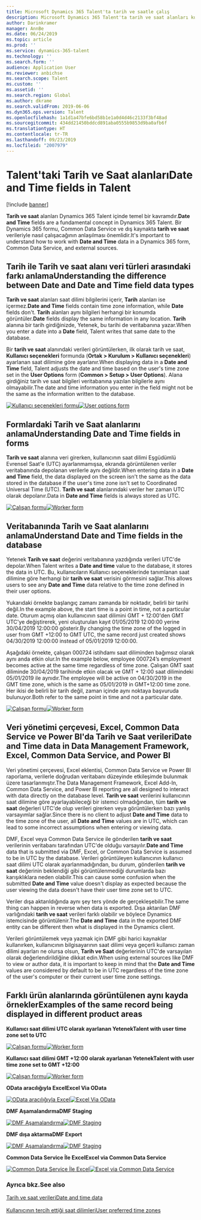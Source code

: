 ```yaml
---
title: Microsoft Dynamics 365 Talent'ta tarih ve saatle çalış
description: Microsoft Dynamics 365 Talent'ta tarih ve saat alanları kullanırken ne beklendiğinizi anlayın. Dış kaynak, Talent veya Common Data Service formunda tarih ve saat verileriyle etkileşim kurarken bekleyeceklerinizle ilgili açıklık elde edin.
author: Darinkramer
manager: AnnBe
ms.date: 06/24/2019
ms.topic: article
ms.prod: ''
ms.service: dynamics-365-talent
ms.technology: ''
ms.search.form: ''
audience: Application User
ms.reviewer: anbichse
ms.search.scope: Talent
ms.custom: ''
ms.assetid: ''
ms.search.region: Global
ms.author: dkrame
ms.search.validFrom: 2019-06-06
ms.dyn365.ops.version: Talent
ms.openlocfilehash: 1a1d1a47bfe6bd58b1e1a0d4d46c2133f3bf48ad
ms.sourcegitcommit: 434dd21450bddcd891aba0555b9853d9ba0afb6f
ms.translationtype: HT
ms.contentlocale: tr-TR
ms.lasthandoff: 09/23/2019
ms.locfileid: "2007979"
---
```

# <a name="date-and-time-fields-in-talent"></a><span data-ttu-id="1bff5-104">Talent'taki Tarih ve Saat alanları</span><span class="sxs-lookup"><span data-stu-id="1bff5-104">Date and Time fields in Talent</span></span>

[!include [banner](includes/banner.md)]

<span data-ttu-id="1bff5-105">**Tarih ve saat** alanları Dynamics 365 Talent içinde temel bir kavramdır.</span><span class="sxs-lookup"><span data-stu-id="1bff5-105">**Date and Time** fields are a fundamental concept in Dynamics 365 Talent.</span></span> <span data-ttu-id="1bff5-106">Bir Dynamics 365 formu, Common Data Service ve dış kaynakta **tarih ve saat** verileriyle nasıl çalışacağının anlaşılması önemlidir.</span><span class="sxs-lookup"><span data-stu-id="1bff5-106">It's important to understand how to work with **Date and Time** data in a Dynamics 365 form, Common Data Service, and external sources.</span></span>

## <a name="understanding-the-difference-between-date-and-date-and-time-field-data-types"></a><span data-ttu-id="1bff5-107">Tarih ile Tarih ve saat alanı veri türleri arasındaki farkı anlama</span><span class="sxs-lookup"><span data-stu-id="1bff5-107">Understanding the difference between Date and Date and Time field data types</span></span>

<span data-ttu-id="1bff5-108">**Tarih ve saat** alanları saat dilimi bilgilerini içerir, **Tarih** alanları ise içermez.</span><span class="sxs-lookup"><span data-stu-id="1bff5-108">**Date and Time** fields contain time zone information, while **Date** fields don't.</span></span> <span data-ttu-id="1bff5-109">**Tarih** alanları aynı bilgileri herhangi bir konumda görüntüler.</span><span class="sxs-lookup"><span data-stu-id="1bff5-109">**Date** fields display the same information in any location.</span></span> <span data-ttu-id="1bff5-110">**Tarih** alanına bir tarih girdiğinizde, Yetenek, bu tarihi de veritabanına yazar.</span><span class="sxs-lookup"><span data-stu-id="1bff5-110">When you enter a date into a **Date** field, Talent writes that same date to the database.</span></span>

<span data-ttu-id="1bff5-111">Bir **tarih ve saat** alanındaki verileri görüntülerken, ilk olarak tarih ve saat, **Kullanıcı seçenekleri** formunda (**Ortak > Kurulum > Kullanıcı seçenekleri**) ayarlanan saat dilimine göre ayarlanır.</span><span class="sxs-lookup"><span data-stu-id="1bff5-111">When displaying data in a **Date and Time** field, Talent adjusts the date and time based on the user's time zone set in the **User Options** form (**Common > Setup > User Options**).</span></span> <span data-ttu-id="1bff5-112">Alana girdiğiniz tarih ve saat bilgileri veritabanına yazılan bilgilerle aynı olmayabilir.</span><span class="sxs-lookup"><span data-stu-id="1bff5-112">The date and time information you enter in the field might not be the same as the information written to the database.</span></span>

<span data-ttu-id="1bff5-113">[![Kullanıcı seçenekleri formu](./media/useroptionsform.png)](./media/useroptionsform.png)</span><span class="sxs-lookup"><span data-stu-id="1bff5-113">[![User options form](./media/useroptionsform.png)](./media/useroptionsform.png)</span></span>

## <a name="understanding-date-and-time-fields-in-forms"></a><span data-ttu-id="1bff5-114">Formlardaki Tarih ve Saat alanlarını anlama</span><span class="sxs-lookup"><span data-stu-id="1bff5-114">Understanding Date and Time fields in forms</span></span> 

<span data-ttu-id="1bff5-115">**Tarih ve saat** alanına veri girerken, kullanıcının saat dilimi Eşgüdümlü Evrensel Saat'e (UTC) ayarlanmamışsa, ekranda görüntülenen veriler veritabanında depolanan verilerle aynı değildir.</span><span class="sxs-lookup"><span data-stu-id="1bff5-115">When entering data in a **Date and Time** field, the data displayed on the screen isn't the same as the data stored in the database if the user's time zone isn't set to Coordinated Universal Time (UTC).</span></span> <span data-ttu-id="1bff5-116">**Tarih ve saat** alanlarındaki veriler her zaman UTC olarak depolanır.</span><span class="sxs-lookup"><span data-stu-id="1bff5-116">Data in **Date and Time** fields is always stored as UTC.</span></span>

<span data-ttu-id="1bff5-117">[![Çalışan formu](./media/worker-form.png)](./media/worker-form.png)</span><span class="sxs-lookup"><span data-stu-id="1bff5-117">[![Worker form](./media/worker-form.png)](./media/worker-form.png)</span></span>

## <a name="understand-date-and-time-fields-in-the-database"></a><span data-ttu-id="1bff5-118">Veritabanında Tarih ve Saat alanlarını anlama</span><span class="sxs-lookup"><span data-stu-id="1bff5-118">Understand Date and Time fields in the database</span></span> 

<span data-ttu-id="1bff5-119">Yetenek **Tarih ve saat** değerini veritabanına yazdığında verileri UTC'de depolar.</span><span class="sxs-lookup"><span data-stu-id="1bff5-119">When Talent writes a **Date and time** value to the database, it stores the data in UTC.</span></span> <span data-ttu-id="1bff5-120">Bu, kullanıcıların Kullanıcı seçeneklerinde tanımlanan saat dilimine göre herhangi bir **tarih ve saat** verisini görmesini sağlar.</span><span class="sxs-lookup"><span data-stu-id="1bff5-120">This allows users to see any **Date and Time** data relative to the time zone defined in their user options.</span></span>
 
<span data-ttu-id="1bff5-121">Yukarıdaki örnekte başlangıç zamanı zamanda bir noktadır, belirli bir tarihi değil.</span><span class="sxs-lookup"><span data-stu-id="1bff5-121">In the example above, the start time is a point in time, not a particular date.</span></span> <span data-ttu-id="1bff5-122">Oturum açmış olan kullanıcının saat dilimini GMT + 12:00'den GMT UTC'ye değiştirerek, yeni oluşturulan kayıt 01/05/2019 12:00:00 yerine 30/04/2019 12:00:00 gösterir.</span><span class="sxs-lookup"><span data-stu-id="1bff5-122">By changing the time zone of the logged in user from GMT +12:00 to GMT UTC, the same record just created shows 04/30/2019 12:00:00 instead of 05/01/2019 12:00:00.</span></span>
  
<span data-ttu-id="1bff5-123">Aşağıdaki örnekte, çalışan 000724 istihdamı saat diliminden bağımsız olarak aynı anda etkin olur.</span><span class="sxs-lookup"><span data-stu-id="1bff5-123">In the example below, employee 000724’s employment becomes active at the same time regardless of time zone.</span></span> <span data-ttu-id="1bff5-124">Çalışan GMT saat diliminde 30/04/2019 tarihinde etkin olacak ve GMT + 12:00 saat dilimindeki 05/01/2019 ile aynıdır.</span><span class="sxs-lookup"><span data-stu-id="1bff5-124">The employee will be active on 04/30/2019 in the GMT time zone, which is the same as 05/01/2019 in GMT+12:00 time zone.</span></span> <span data-ttu-id="1bff5-125">Her ikisi de belirli bir tarih değil, zaman içinde aynı noktaya başvuruda bulunuyor.</span><span class="sxs-lookup"><span data-stu-id="1bff5-125">Both refer to the same point in time and not a particular date.</span></span> 

<span data-ttu-id="1bff5-126">[![Çalışan formu](./media/worker-form2.png)](./media/worker-form2.png)</span><span class="sxs-lookup"><span data-stu-id="1bff5-126">[![Worker form](./media/worker-form2.png)](./media/worker-form2.png)</span></span>

## <a name="date-and-time-data-in-data-management-framework-excel-common-data-service-and-power-bi"></a><span data-ttu-id="1bff5-127">Veri yönetimi çerçevesi, Excel, Common Data Service ve Power BI'da Tarih ve Saat verileri</span><span class="sxs-lookup"><span data-stu-id="1bff5-127">Date and Time data in Data Management Framework, Excel, Common Data Service, and Power BI</span></span> 

<span data-ttu-id="1bff5-128">Veri yönetimi çerçevesi, Excel eklentisi, Common Data Service ve Power BI raporlama, verilerle doğrudan veritabanı düzeyinde etkileşimde bulunmak üzere tasarlanmıştır.</span><span class="sxs-lookup"><span data-stu-id="1bff5-128">The Data Management Framework, Excel Add-In, Common Data Service, and Power BI reporting are all designed to interact with data directly on the database level.</span></span> <span data-ttu-id="1bff5-129">**Tarih ve saat** verilerini kullanıcının saat dilimine göre ayarlayabileceği bir istemci olmadığından, tüm **tarih ve saat** değerleri UTC'de olup verileri girerken veya görüntülerken bazı yanlış varsayımlar sağlar.</span><span class="sxs-lookup"><span data-stu-id="1bff5-129">Since there is no client to adjust **Date and Time** data to the time zone of the user, all **Date and Time** values are in UTC, which can lead to some incorrect assumptions when entering or viewing data.</span></span>  
 
<span data-ttu-id="1bff5-130">DMF, Excel veya Common Data Service ile gönderilen **tarih ve saat** verilerinin veritabanı tarafından UTC'de olduğu varsayılır.</span><span class="sxs-lookup"><span data-stu-id="1bff5-130">**Date and Time** data that is submitted via DMF, Excel, or Common Data Service is assumed to be in UTC by the database.</span></span> <span data-ttu-id="1bff5-131">Verileri görüntüleyen kullanıcının kullanıcı saat dilimi UTC olarak ayarlanmadığından, bu durum, gönderilen **tarih ve saat** değerinin beklendiği gibi görüntülenmediği durumlarda bazı karışıklıklara neden olabilir.</span><span class="sxs-lookup"><span data-stu-id="1bff5-131">This can cause some confusion when the submitted **Date and Time** value doesn't display as expected because the user viewing the data doesn't have their user time zone  set to UTC.</span></span> 
 
<span data-ttu-id="1bff5-132">Veriler dışa aktarıldığında aynı şey ters yönde de gerçekleşebilir.</span><span class="sxs-lookup"><span data-stu-id="1bff5-132">The same thing can happen in reverse when data is exported.</span></span> <span data-ttu-id="1bff5-133">Dışa aktarılan DMF varlığındaki **tarih ve saat** verileri farklı olabilir ve böylece Dynamics istemcisinde görüntülenir.</span><span class="sxs-lookup"><span data-stu-id="1bff5-133">The **Date and Time** data in the exported DMF entity can be different then what is displayed in the Dynamics client.</span></span> 
 
<span data-ttu-id="1bff5-134">Verileri görüntülemek veya yazmak için DMF gibi harici kaynaklar kullanırken, kullanıcının bilgisayarının saat dilimi veya geçerli kullanıcı zaman dilimi ayarları ne olursa olsun, **Tarih ve Saat** değerlerinin UTC'de varsayılan olarak değerlendirildiğine dikkat edin.</span><span class="sxs-lookup"><span data-stu-id="1bff5-134">When using external sources like DMF to view or author data, it is important to keep in mind that the **Date and Time** values are considered by default to be in UTC regardless of the time zone of the user's computer or their current user time zone settings.</span></span> 

## <a name="examples-of-the-same-record-being-displayed-in-different-product-areas"></a><span data-ttu-id="1bff5-135">Farklı ürün alanlarında görüntülenen aynı kayda örnekler</span><span class="sxs-lookup"><span data-stu-id="1bff5-135">Examples of the same record being displayed in different product areas</span></span> 

<span data-ttu-id="1bff5-136">**Kullanıcı saat dilimi UTC olarak ayarlanan Yetenek**</span><span class="sxs-lookup"><span data-stu-id="1bff5-136">**Talent with user time zone set to UTC**</span></span>

<span data-ttu-id="1bff5-137">[![Çalışan formu](./media/worker-form3.png)](./media/worker-form3.png)</span><span class="sxs-lookup"><span data-stu-id="1bff5-137">[![Worker form](./media/worker-form3.png)](./media/worker-form3.png)</span></span>

<span data-ttu-id="1bff5-138">**Kullanıcı saat dilimi GMT +12:00 olarak ayarlanan Yetenek**</span><span class="sxs-lookup"><span data-stu-id="1bff5-138">**Talent with user time zone set to GMT +12:00**</span></span> 

<span data-ttu-id="1bff5-139">[![Çalışan formu](./media/worker-form4.png)](./media/worker-form4.png)</span><span class="sxs-lookup"><span data-stu-id="1bff5-139">[![Worker form](./media/worker-form4.png)](./media/worker-form4.png)</span></span>

<span data-ttu-id="1bff5-140">**OData aracılığıyla Excel**</span><span class="sxs-lookup"><span data-stu-id="1bff5-140">**Excel Via OData**</span></span>

<span data-ttu-id="1bff5-141">[![OData aracılığıyla Excel](./media/Excelviaodata.png)](./media/Excelviaodata.png)</span><span class="sxs-lookup"><span data-stu-id="1bff5-141">[![Excel Via OData](./media/Excelviaodata.png)](./media/Excelviaodata.png)</span></span>

<span data-ttu-id="1bff5-142">**DMF Aşamalandırma**</span><span class="sxs-lookup"><span data-stu-id="1bff5-142">**DMF Staging**</span></span>

<span data-ttu-id="1bff5-143">[![DMF Aşamalandırma](./media/DMFStaging.png)](./media/DMFStaging.png)</span><span class="sxs-lookup"><span data-stu-id="1bff5-143">[![DMF Staging](./media/DMFStaging.png)](./media/DMFStaging.png)</span></span>

<span data-ttu-id="1bff5-144">**DMF dışa aktarma**</span><span class="sxs-lookup"><span data-stu-id="1bff5-144">**DMF Export**</span></span>

<span data-ttu-id="1bff5-145">[![DMF Aşamalandırma](./media/DMFexport.png)](./media/DMFexport.png)</span><span class="sxs-lookup"><span data-stu-id="1bff5-145">[![DMF Staging](./media/DMFexport.png)](./media/DMFexport.png)</span></span>

<span data-ttu-id="1bff5-146">**Common Data Service İle Excel**</span><span class="sxs-lookup"><span data-stu-id="1bff5-146">**Excel via Common Data Service**</span></span>

<span data-ttu-id="1bff5-147">[![Common Data Service İle Excel](./media/ExcelCDS.png)](./media/ExcelCDS.png)</span><span class="sxs-lookup"><span data-stu-id="1bff5-147">[![Excel via Common Data Service](./media/ExcelCDS.png)](./media/ExcelCDS.png)</span></span>

### <a name="see-also"></a><span data-ttu-id="1bff5-148">Ayrıca bkz.</span><span class="sxs-lookup"><span data-stu-id="1bff5-148">See also</span></span>

[<span data-ttu-id="1bff5-149">Tarih ve saat verileri</span><span class="sxs-lookup"><span data-stu-id="1bff5-149">Date and time data</span></span>](https://docs.microsoft.com/en-us/dynamics365/unified-operations/fin-and-ops/organization-administration/date-time-zones)<br></br>
[<span data-ttu-id="1bff5-150">Kullanıcının tercih ettiği saat dilimleri</span><span class="sxs-lookup"><span data-stu-id="1bff5-150">User preferred time zones</span></span>](https://docs.microsoft.com/en-us/dynamics365/unified-operations/fin-and-ops/organization-administration/tasks/set-users-preferred-time-zone) 
